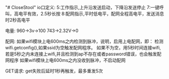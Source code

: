 "# CloseStool" 
io口定义:
5:工作指示,上升沿发送启动，下降沿发送停止
7:一键呼叫，高电平有效，2.5秒长按
8:配网指示,平时低电平，配网全程高电平，发送消息时2秒高电平

电量:
960->3v->100
743->2.32V->0

配网:
    如果wifi模块上电600ms之内检测到脉冲，说明，启用上电配网，即：
        检测wifi.getconfig(),如果ssid为空触发配网程序。
        如果不为空，用5秒时间连接wifi,若是5秒之内未连接上wifi,并且检测到ap不存在或者password错误，也会触发配网程序
    如果wifi模块上电600ms之内没收到脉冲，不启动配网

GET请求:
get失败后延时1秒再触发，最多重发5次
